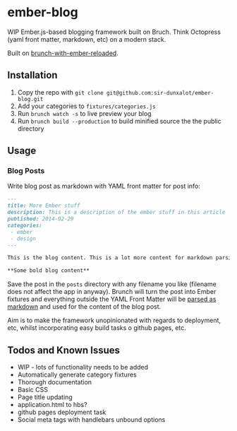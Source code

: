 ember-blog
==========

WIP Ember.js-based blogging framework built on Bruch. Think Octopress (yaml front matter, markdown, etc) on a modern stack.

Built on [brunch-with-ember-reloaded](https://github.com/gcollazo/brunch-with-ember-reloaded).

Installation
------

1. Copy the repo with `git clone git@github.com:sir-dunxalot/ember-blog.git`
2. Add your categories to `fixtures/categories.js`
3. Run `brunch watch -s` to live preview your blog
4. Run `brunch build --production` to build minified source the the public directory

Usage
------

### Blog Posts

Write blog post as markdown with YAML front matter for post info:

```markdown
---
title: More Ember stuff
description: This is a description of the ember stuff in this article
published: 2014-02-29
categories:
 - ember
 - design
---

This is the blog content. This is a lot more content for markdown parsing.

**Some bold blog content**

```

Save the post in the `posts` directory with any filename you like (filename does not affect the app in anyway). Brunch will turn the post into Ember fixtures and everything outside the YAML Front Matter will be [parsed as markdown](https://github.com/adam-p/markdown-here/wiki/Markdown-Cheatsheet#emphasis) and used for the content of the blog post.

Aim is to make the framework unopinionated with regards to deployment, etc, whilst incorporating easy build tasks o github pages, etc.

Todos and Known Issues
------

- WIP - lots of functionality needs to be added
- Automatically generate category fixtures
- Thorough documentation
- Basic CSS
- Page title updating
- application.html to hbs?
- github pages deployment task
- Social meta tags with handlebars unbound options
